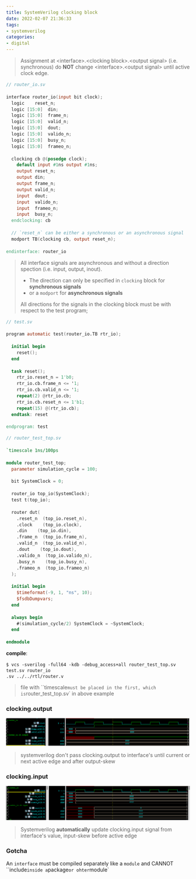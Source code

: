 ```yaml
---
title: SystemVerilog clocking block
date: 2022-02-07 21:36:33
tags:
- systemverilog
categories:
- digital
---
```


> Assignment at \<interface\>.\<clocking block\>.\<output signal\> (i.e. synchronous) do **NOT** change \<interface\>.\<output signal\> until active clock edge.

 

```verilog
// router_io.sv

interface router_io(input bit clock);
  logic    reset_n;
  logic [15:0]  din;
  logic [15:0]  frame_n;
  logic [15:0]  valid_n;
  logic [15:0]  dout;
  logic [15:0]  valido_n;
  logic [15:0]  busy_n;
  logic [15:0]  frameo_n;

  clocking cb @(posedge clock);
    default input #1ns output #1ns;
    output reset_n;
    output din;
    output frame_n;
    output valid_n;
    input  dout;
    input  valido_n;
    input  frameo_n;
    input  busy_n;
  endclocking: cb
  
  // `reset_n` can be either a synchronous or an asynchronous signal
  modport TB(clocking cb, output reset_n);

endinterface: router_io
```
> All interface signals are asynchronous and without a direction spection (i.e. input, output, inout). 
>
> - The direction can only be specified in `clocking` block for **synchronous signals**
> - or a `modport` for **asynchronous signals**
>
> All directions for the signals in the clocking block must be with respect to the test program;


```verilog
// test.sv

program automatic test(router_io.TB rtr_io);

  initial begin
    reset();
  end
    
  task reset();
    rtr_io.reset_n = 1'b0;
    rtr_io.cb.frame_n <= '1;
    rtr_io.cb.valid_n <= '1;
    repeat(2) @rtr_io.cb;
    rtr_io.cb.reset_n <= 1'b1;
    repeat(15) @(rtr_io.cb);
  endtask: reset

endprogram: test
```

```verilog
// router_test_top.sv

`timescale 1ns/100ps

module router_test_top;
  parameter simulation_cycle = 100;

  bit SystemClock = 0;

  router_io top_io(SystemClock);
  test t(top_io);

  router dut(
    .reset_n  (top_io.reset_n),
    .clock    (top_io.clock),
    .din    (top_io.din),
    .frame_n  (top_io.frame_n),
    .valid_n  (top_io.valid_n),
    .dout    (top_io.dout),
    .valido_n  (top_io.valido_n),
    .busy_n    (top_io.busy_n),
    .frameo_n  (top_io.frameo_n)
  );

  initial begin
    $timeformat(-9, 1, "ns", 10);
    $fsdbDumpvars;
  end

  always begin
    #(simulation_cycle/2) SystemClock = ~SystemClock;
  end

endmodule
```

**compile**:

```
$ vcs -sverilog -full64 -kdb -debug_access+all router_test_top.sv test.sv router_io
.sv ../../rtl/router.v
```

> file with ``timescale` must be placed in the first, which is `router_test_top.sv` in above example



### clocking.output

![image-20220621005749074](systemverilog-clocking-block/image-20220621005749074.png)

> systemverilog don't pass clocking.output to interface's until current or next active edge and after output-skew 



### clocking.input

![image-20220621010546293](systemverilog-clocking-block/image-20220621010546293.png)

> Systemverilog **automatically** update clocking.input signal from interface's value, input-skew before active edge


### Gotcha

An `interface` must be compiled separately like a `module` and CANNOT ``include` inside a `package` or ohter `module`
